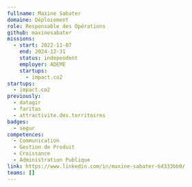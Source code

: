 ```yaml
---
fullname: Maxine Sabater
domaine: Déploiement
role: Responsable des Opérations
github: maxinesabater
missions:
  - start: 2022-11-07
    end: 2024-12-31
    status: independent
    employer: ADEME
    startups:
      - impact.co2
startups:
  - impact.co2
previously:
  - datagir
  - faritas
  - attractivite.des.territoires
badges:
  - segur
competences:
  - Communication
  - Gestion de Produit
  - Croissance
  - Administration Publique
link: https://www.linkedin.com/in/maxine-sabater-64333bb0/
teams: []
---
```

